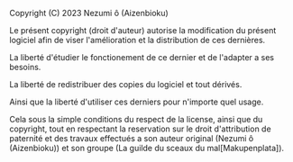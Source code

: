 
Copyright (C) 2023 Nezumi ô (Aizenbioku)

Le présent copyright (droit d'auteur) autorise la modification du présent logiciel afin de viser l'amélioration et la distribution de ces dernières.

La liberté d'étudier le fonctionement de ce dernier et de l'adapter a ses besoins.

La liberté de redistribuer des copies du logiciel et tout dérivés. 

Ainsi que la liberté d'utiliser ces derniers pour n'importe quel usage.

Cela sous la simple conditions du respect de la license, ainsi que du copyright, tout en respectant la reservation sur le droit d'attribution de paternité et des travaux effectués a son auteur original (Nezumi ô (Aizenbioku)) et son groupe (La guilde du sceaux du mal[Makupenplata]).